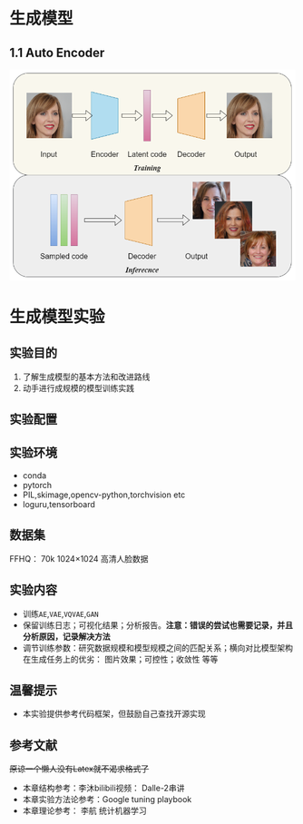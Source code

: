# 生成模型

## 1.1 Auto Encoder

![AutoEncoder](%E7%94%9F%E6%88%90%E6%A8%A1%E5%9E%8B/AutoEncoder.png)



# 生成模型实验



## 实验目的

1. 了解生成模型的基本方法和改进路线
2. 动手进行成规模的模型训练实践

## 实验配置

## 实验环境

- conda
- pytorch
- PIL,skimage,opencv-python,torchvision etc
- loguru,tensorboard 

## 数据集

FFHQ： 70k 1024$\times$1024 高清人脸数据

## 实验内容

- 训练`AE`,`VAE`,`VQVAE`,`GAN`
- 保留训练日志；可视化结果；分析报告。**注意：错误的尝试也需要记录，并且分析原因，记录解决方法**
- 调节训练参数：研究数据规模和模型规模之间的匹配关系；横向对比模型架构在生成任务上的优劣： 图片效果；可控性；收敛性 等等

## 温馨提示

- 本实验提供参考代码框架，但鼓励自己查找开源实现



## 参考文献

~~原谅一个懒人没有Latex就不渴求格式了~~

- 本章结构参考：李沐bilibili视频： Dalle-2串讲
- 本章实验方法论参考：Google tuning playbook
- 本章理论参考： 李航 统计机器学习









